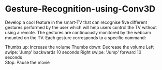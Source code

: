 # Gesture-Recognition-using-Conv3D
Develop a cool feature in the smart-TV that can recognise five different gestures performed by the user which will help users control the TV without using a remote. 
The gestures are continuously monitored by the webcam mounted on the TV. Each gesture corresponds to a specific command:

Thumbs up:  Increase the volume
Thumbs down: Decrease the volume
Left swipe: 'Jump' backwards 10 seconds
Right swipe: 'Jump' forward 10 seconds  
Stop: Pause the movie
